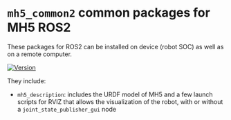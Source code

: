 # `mh5_common2` common packages for MH5 ROS2

These packages for ROS2 can be installed on device (robot SOC) as well as on a remote computer.

[![Version](https://img.shields.io/badge/Rev-F-blue)](https://img.shields.io/badge/master-0.2.0-blue)

They include:
- `mh5_description`: includes the URDF model of MH5 and a few launch scripts for RVIZ that allows the visualization of the robot, with or without a  `joint_state_publisher_gui` node